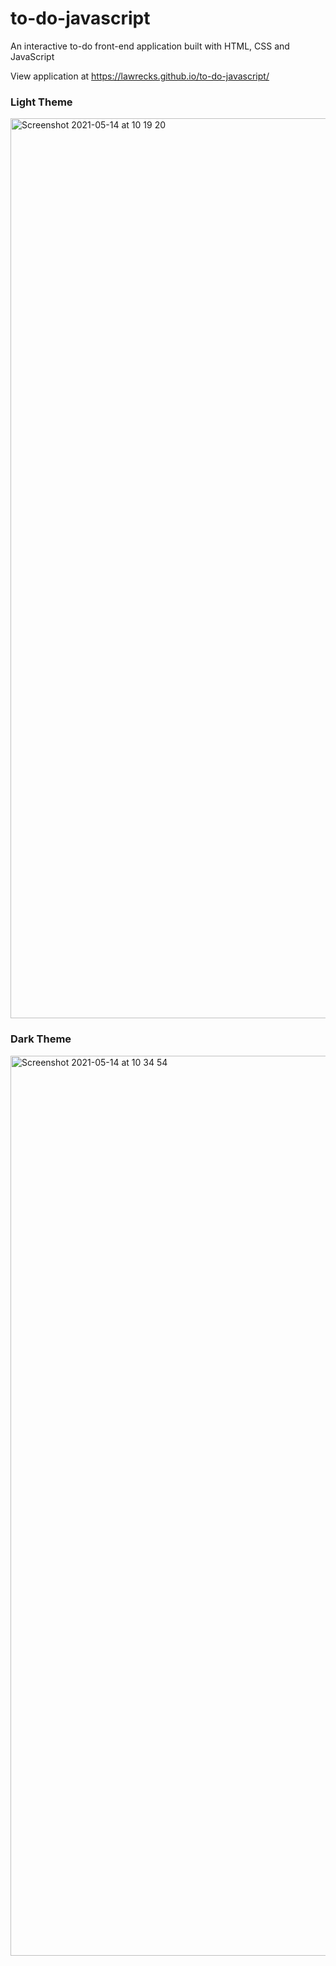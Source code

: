 # to-do-javascript
An interactive to-do front-end application built with HTML, CSS and JavaScript

View application at https://lawrecks.github.io/to-do-javascript/


### Light Theme
<img width="1440" alt="Screenshot 2021-05-14 at 10 19 20" src="https://user-images.githubusercontent.com/46380237/118252006-301e6f00-b4a0-11eb-9129-7fe807dd09f9.png">

### Dark Theme
<img width="1440" alt="Screenshot 2021-05-14 at 10 34 54" src="https://user-images.githubusercontent.com/46380237/118252091-4af0e380-b4a0-11eb-8fd2-8f9964018dd3.png">
